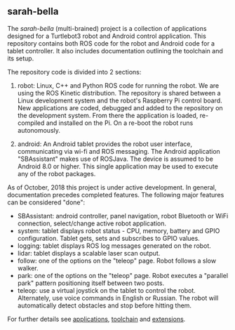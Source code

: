 ## sarah-bella
The *sarah-bella* (multi-brained) project is a collection of applications designed for a Turtlebot3 robot and Android control application. This repository contains both ROS code for the robot and
Android code for a tablet controller. It also includes documentation outlining the toolchain and its setup.

The repository code is divided into 2 sections:

1) robot: Linux, C++ and Python ROS code for running the robot. We are using the ROS Kinetic distribution.
The repository is shared between a Linux development system and the robot's Raspberry Pi control board. New applications are coded,
debugged and added to the repository on the development system.  From there the application is loaded, re-compiled and installed on the Pi. On a re-boot the robot runs autonomously.

2) android: An Android tablet provides the robot user interface, communicating via wi-fi and ROS messaging. The Android application
 "SBAssistant" makes use of ROSJava. The device is assumed to be Android 8.0 or higher. This single application may be used to execute any of the robot packages.

 As of October, 2018 this project is under active development. In general, documentation precedes completed features. The following major features can be considered "done":
  * SBAssistant: android controller, panel navigation, robot Bluetooth or WiFi connection, select/change active robot application.
  * system: tablet displays robot status - CPU, memory, battery and GPIO configuration. Tablet gets, sets and subscribes to GPIO values.
  * logging: tablet displays ROS log messages generated on the robot.
  * lidar: tablet displays a scalable laser scan output.
  * follow: one of the options on the "teleop" page. Robot follows a slow walker.
  * park: one of the options on the "teleop" page. Robot executes a "parallel park" pattern positioning itself between two posts.
  * teleop: use a virtual joystick on the tablet to control the robot. Alternately, use voice commands in English or Russian. The robot will automatically detect
  obstacles and stop before hitting them.


 For further details see [applications](http://github.com/chuckcoughlin/sarah-bella/tree/master/docs/applications.md), [toolchain](https://github.com/chuckcoughlin/sarah-bella/tree/master/docs/toolchain.md) and [extensions](https://github.com/chuckcoughlin/sarah-bella/tree/master/docs/extensions.md).
